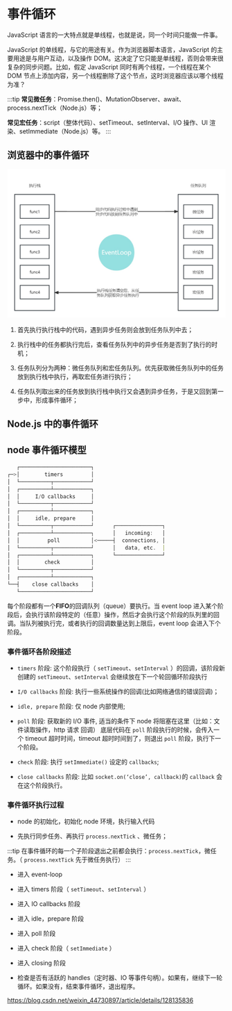 # 事件循环

JavaScript 语言的一大特点就是单线程，也就是说，同一个时间只能做一件事。

JavaScript 的单线程，与它的用途有关。作为浏览器脚本语言，JavaScript 的主要用途是与用户互动，以及操作 DOM。这决定了它只能是单线程，否则会带来很复杂的同步问题。比如，假定 JavaScript 同时有两个线程，一个线程在某个 DOM 节点上添加内容，另一个线程删除了这个节点，这时浏览器应该以哪个线程为准？

:::tip
**常见微任务**：Promise.then()、MutationObserver、await、process.nextTick（Node.js）等；

**常见宏任务**：script（整体代码）、setTimeout、setInterval、I/O 操作、UI 渲染、setImmediate（Node.js）等。
:::

## 浏览器中的事件循环

![img](/images/javascript/10-1-eventLoop.jpg)

1. 首先执行执行栈中的代码，遇到异步任务则会放到任务队列中去；

2. 执行栈中的任务都执行完后，查看任务队列中的异步任务是否到了执行的时机；

3. 任务队列分为两种：微任务队列和宏任务队列。优先获取微任务队列中的任务放到执行栈中执行，再取宏任务进行执行；

4. 任务队列取出来的任务放到执行栈中执行又会遇到异步任务，于是又回到第一步中，形成事件循环；

## Node.js 中的事件循环

## node 事件循环模型

```js
   ┌───────────────────────┐
┌─>│        timers         │
│  └──────────┬────────────┘
│  ┌──────────┴────────────┐
│  │     I/O callbacks     │
│  └──────────┬────────────┘
│  ┌──────────┴────────────┐
│  │     idle, prepare     │
│  └──────────┬────────────┘      ┌───────────────┐
│  ┌──────────┴────────────┐      │   incoming:   │
│  │         poll          │<─────┤  connections, │
│  └──────────┬────────────┘      │   data, etc.  │
│  ┌──────────┴────────────┐      └───────────────┘
│  │        check          │
│  └──────────┬────────────┘
│  ┌──────────┴────────────┐
└──┤    close callbacks    │
   └───────────────────────┘
```

每个阶段都有一个**FIFO**的回调队列（queue）要执行。当 event loop 进入某个阶段后，会执行该阶段特定的（任意）操作，然后才会执行这个阶段的队列里的回调。当队列被执行完，或者执行的回调数量达到上限后，event loop 会进入下个阶段。

### 事件循环各阶段描述

- `timers` 阶段: 这个阶段执行（ `setTimeout`、`setInterval` ）的回调，该阶段新创建的 `setTimeout`、`setInterval` 会继续放在下一个轮回循环阶段执行

- `I/O callbacks` 阶段: 执行一些系统操作的回调(比如网络通信的错误回调)；

- `idle, prepare` 阶段: 仅 node 内部使用;

- `poll` 阶段: 获取新的 I/O 事件, 适当的条件下 node 将阻塞在这里（比如：文件读取操作，http 请求 回调）
  底层代码在 `poll` 阶段执行的时候，会传入一个 timeout 超时时间，timeout 超时时间到了，则退出 `poll` 阶段，执行下一个阶段。

- `check` 阶段: 执行 `setImmediate()` 设定的 `callbacks`;

- `close callbacks` 阶段: 比如 `socket.on(‘close’, callback)`的 `callback` 会在这个阶段执行。

### 事件循环执行过程

- node 的初始化，初始化 node 环境，执行输入代码

- 先执行同步任务、再执行 `process.nextTick` 、微任务；

:::tip
在事件循环的每一个子阶段退出之前都会执行：`process.nextTick`，微任务。（ `process.nextTick` 先于微任务执行）
:::

- 进入 event-loop

- 进入 timers 阶段（ `setTimeout`、`setInterval` ）

- 进入 IO callbacks 阶段

- 进入 idle，prepare 阶段

- 进入 poll 阶段

- 进入 check 阶段（ `setImmediate` ）

- 进入 closing 阶段

- 检查是否有活跃的 handles（定时器、IO 等事件句柄）。如果有，继续下一轮循环。如果没有，结束事件循环，退出程序。

https://blog.csdn.net/weixin_44730897/article/details/128135836